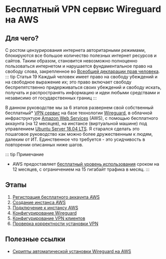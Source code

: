 # Бесплатный VPN сервис Wireguard на AWS

## Для чего?

С ростом цензурирования интернета авторитарными режимами, блокируются все большое количество полезных интернет ресурсов и сайтов.
Таким образом, становится невозможно полноценно пользоваться интернетом и нарушается фундаментальное право на свободу слова, закрепленное во [Всеобщей декларации прав человека](https://www.un.org/ru/documents/decl_conv/declarations/declhr.shtml).
::: tip Статья 19
Каждый человек имеет право на свободу убеждений и на свободное выражение их; это право включает свободу беспрепятственно придерживаться своих убеждений и свободу искать, получать и распространять информацию и идеи любыми средствами и независимо от государственных границ
:::

В данном руководстве мы за 6 этапов развернем свой собственный бесплатный* [VPN сервис](https://ru.bmstu.wiki/VPN_(Virtual_Private_Network)) на базе технологии [Wireguard](https://www.wireguard.com/), в облачной инфраструктуре [Amazon Web Services](https://aws.amazon.com/ru/) (AWS), с помощью бесплатного аккаунта (на 12 месяцев), на инстансе (виртуальной машине) под управлением [Ubuntu Server 18.04 LTS](https://www.ubuntu.com/server).
Я старался сделать это пошаговое руководство как можно более дружественным к людям, далеким от ИТ. Единственное что требуется - это усидчивость в повторении описанных ниже шагов.   

::: tip Примечание
* AWS предоставляет [бесплатный уровень использования](https://aws.amazon.com/ru/free/faqs/) сроком на 12 месяцев, с ограничением на 15 гигабайт трафика в месяц.
:::

## Этапы 
1. [Регистрация бесплатного аккаунта AWS](aws-account-registration)
2. [Создание инстанса AWS](create-aws-instance)
3. [Подключение к инстансу AWS](connection-to-instance)
4. [Конфигурирование Wireguard](configure-wireguard)
5. [Конфигурирование VPN клиентов](configure-vpn-clients)
6. [Проверка корректности установки VPN](check-the-installation-of-vpn)

## Полезные ссылки
* [Скрипты автоматической установки Wireguard на AWS](https://github.com/isystem-io/wireguard-aws)